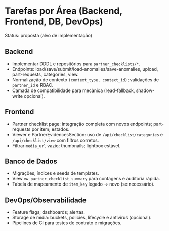 # Tarefas por Área (Backend, Frontend, DB, DevOps)

Status: proposta (alvo de implementação)

## Backend

- Implementar DDDL e repositórios para `partner_checklists/*`.
- Endpoints: load/save/submit/load-anomalies/save-anomalies, upload, part-requests, categories,
  view.
- Normalização de contexto `(context_type, context_id)`; validações de `partner_id` e RBAC.
- Camada de compatibilidade para mecânica (read-fallback, shadow-write opcional).

## Frontend

- Partner checklist page: integração completa com novos endpoints; part-requests por item; estados.
- Viewer e PartnerEvidencesSection: uso de `/api/checklist/categories` e `/api/checklist/view` com
  filtros corretos.
- Filtrar `media_url` vazio; thumbnails; lightbox estável.

## Banco de Dados

- Migrações, índices e seeds de templates.
- View `vw_partner_checklist_summary` para contagens e auditoria rápida.
- Tabela de mapeamento de `item_key` legado → novo (se necessário).

## DevOps/Observabilidade

- Feature flags; dashboards; alertas.
- Storage de mídia: buckets, policies, lifecycle e antivirus (opcional).
- Pipelines de CI para testes de contrato e migrações.
